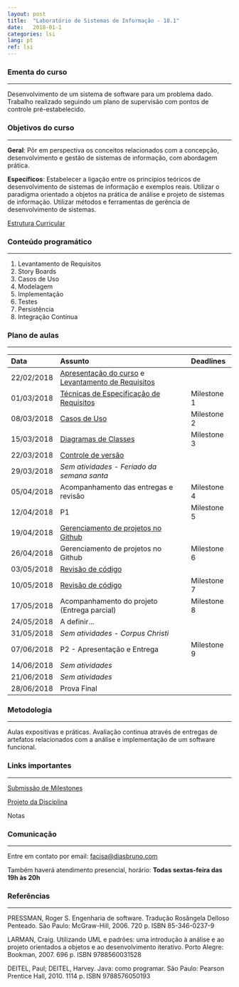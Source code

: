 ```yaml
---
layout: post
title:  "Laboratório de Sistemas de Informação - 18.1"
date:   2018-01-1
categories: lsi
lang: pt
ref: lsi
---
```


### Ementa do curso
___
Desenvolvimento de um sistema de software para um problema dado. Trabalho realizado seguindo um plano de supervisão com pontos de controle pré-estabelecido.

### Objetivos do curso
___
**Geral**: Pôr em perspectiva os conceitos relacionados com a concepção, desenvolvimento e gestão de sistemas de informação, com abordagem prática.

**Específicos**: Estabelecer a ligação entre os princípios teóricos de desenvolvimento de sistemas de informação e exemplos reais. Utilizar o paradigma orientado a objetos na prática de análise e projeto de sistemas de informação. Utilizar métodos e ferramentas de gerência de desenvolvimento de sistemas.

[Estrutura Curricular](https://drive.google.com/file/d/0B9oADRpZVGECMmQ4WV83YVlRRGs/view?usp=sharing)

### Conteúdo programático
___
1. Levantamento de Requisitos
2. Story Boards
3. Casos de Uso
4. Modelagem
5. Implementação
6. Testes
7. Persistência
8. Integração Contínua

### Plano de aulas
___

| Data	| Assunto | Deadlines
| :------- | :------ | :------ |
| 22/02/2018 | [Apresentação do curso](https://docs.google.com/presentation/d/123jK8FezEHbrBP05rj_JwmLZ7ZEozL5h2WiiLxBMa8w/preview) e [Levantamento de Requisitos](https://drive.google.com/open?id=0B9oADRpZVGECeXBoc1RiVFh1SEU)
| 01/03/2018 | [Técnicas de Especificação de Requisitos](https://docs.google.com/presentation/d/1MNFCTfC5qoUlF8AGIE2051B1hUwMcQRgvp00weGM0R8/preview?slide=id.p) | Milestone 1
| 08/03/2018 | [Casos de Uso](https://docs.google.com/presentation/d/1CiFdK3Ia30kOjH4jN9iojJUekWgwoyR-f7EibDVhGU0/preview) | Milestone 2
| 15/03/2018 | [Diagramas de Classes](https://docs.google.com/presentation/d/1J96VQAwkZYYmEGQvKvmI0d6xnuJ5fCmTt3P5DI7TtM8/preview#slide=id.p) | Milestone 3
| 22/03/2018 | [Controle de versão](https://docs.google.com/presentation/d/1Y4T6KRLpy1Ahek_7RTA_ZQnyUJvy3gITZ8RWVSL2Eec/preview#slide=id.p)
| 29/03/2018 | *Sem atividades - Feriado da semana santa* 
| 05/04/2018 | Acompanhamento das entregas e revisão | Milestone 4
| 12/04/2018 | P1 | Milestone 5
| 19/04/2018 | [Gerenciamento de projetos no Github](https://docs.google.com/presentation/d/1eEl2siGnrjdsGoMS8e1x57dtZMTEJCNLXjtSgDTRTus/preview?slide=id.p)
| 26/04/2018 | Gerenciamento de projetos no Github | Milestone 6 
| 03/05/2018 | [Revisão de código](https://docs.google.com/presentation/d/1BeoRXzP81Bbp1vOEHLbzRWt2zj1XQzejHzkq5JHbydk/preview?slide=id.p)
| 10/05/2018 | [Revisão de código](https://drive.google.com/drive/u/0/folders/0B9oADRpZVGECNDNRS3ZuZHNFM00) | Milestone 7
| 17/05/2018 | Acompanhamento do projeto (Entrega parcial) | Milestone 8
| 24/05/2018 | A definir... 
| 31/05/2018 | *Sem atividades - Corpus Christi*
| 07/06/2018 | P2 - Apresentação e Entrega | Milestone 9
| 14/06/2018 | *Sem atividades*
| 21/06/2018 | *Sem atividades*
| 28/06/2018 | Prova Final

### Metodologia
___
Aulas expositivas e práticas. Avaliação continua através de entregas de artefatos relacionados com a análise e implementação de um software funcional.


### Links importantes
___

[Submissão de Milestones](https://docs.google.com/spreadsheets/d/1NFp665v_3VDmkWhAazl0up6I_soXZ6Cxas8gFLFabuk/edit#gid=0)


[Projeto da Disciplina](https://docs.google.com/document/d/1Nur391Fw319kTtP2CypR4YhJaPMus1ID0M_RbdE0QQ8/preview)

Notas

### Comunicação
___
Entre em contato por email: facisa@diasbruno.com

Também haverá atendimento presencial, horário: **Todas sextas-feira das 19h às 20h**

### Referências
___
PRESSMAN, Roger S. Engenharia de software. Tradução Rosângela Delloso Penteado. São Paulo: McGraw-Hill, 2006. 720 p. ISBN 85-346-0237-9

LARMAN, Craig. Utilizando UML e padrões: uma introdução à análise e ao projeto orientados a objetos e ao desenvolvimento iterativo. Porto Alegre: Bookman, 2007. 696 p. ISBN 9788560031528

DEITEL, Paul; DEITEL, Harvey. Java: como programar. São Paulo: Pearson Prentice Hall, 2010. 1114 p. ISBN 9788576050193
